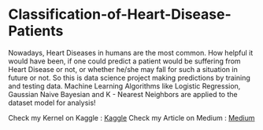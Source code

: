 # Classification-of-Heart-Disease-Patients
Nowadays, Heart Diseases in humans are the most common. 
How helpful it would have been, if one could predict a patient would be suffering from Heart Disease or not, or whether he/she may fall for such a situation in future or not. 
So this is data science project making predictions by training and testing data.
Machine Learning Algorithms like Logistic Regression, Gaussian Naive Bayesian and K - Nearest Neighbors are applied to the dataset model for analysis!

Check my Kernel on Kaggle : [Kaggle](https://www.kaggle.com/shaiviganatra/classification-of-heart-disease-patients)
Check my Article on Medium : [Medium](https://medium.com/@shaiviganatra/my-first-encounter-with-data-science-fa19b9f719b2)
